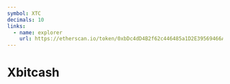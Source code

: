 ```yaml
---
symbol: XTC
decimals: 10
links:
  - name: explorer
    url: https://etherscan.io/token/0xbDc4dD4B2f62c446485a1D2E39569466A2Fbd829
---
```


# Xbitcash
